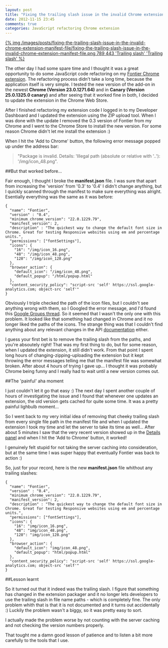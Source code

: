 ```yaml
---
layout: post
title: "Fixing the trailing slash issue in the invalid Chrome extension manifest file"
date: 2012-11-15 23:45
comments: true
categories: JavaScript refactoring Chrome extension
---
```

<a href="/blog/2012/11/15/fixing-the-trailing-slash-issue-in-the-invalid-chrome-extension-manifest-file/">{% img /images/posts/fixing-the-trailing-slash-issue-in-the-invalid-chrome-extension-manifest-file/fixing-the-trailing-slash-issue-in-the-invalid-chrome-extension-manifest-file.png 789 443 'Trailing slash' 'Trailing slash' %}</a>

The other day I had some spare time and I thought it was a great opportunity to do some JavaScript code refactoring on my [Fontier Chrome extension](https://chrome.google.com/webstore/detail/fontier/dkbamaalakfhckcidgiigdinhcncaeae). The refactoring process didn’t take a long time, because the application itself is very simple. I tested the new version of the add-on in the newest **Chrome (Version 23.0.1271.64)** and in **Canary (Version 25.0.1325.0 canary)** and after seeing that it worked fine in both, I decided to update the extension in the Chrome Web Store.

After I finished refactoring my extension code I logged in to my Developer Dashboard and I updated the extension using the ZIP upload tool. When I was done with the update I removed the 0.3 version of Fontier from my Chrome and I went to the Chrome Store to install the new version. For some reason Chrome didn't let me install the extension :)

When I hit the 'Add to Chrome' button, the following error message popped up under the address bar:

>"Package is invalid. Details: 'Illegal path (absolute or relative with '..'): '/img/icon_48.png".

##But that worked before...

Fair enough, I thought I broke the **manifest.json** file. I was sure that apart from increasing the 'version' from '0.3' to '0.4' I didn't change anything, but I quickly scanned through the manifest to make sure everything was alright. Esentially everything was the same as it was before:

	{
	  "name": "Fontier",
	  "version" : "0.4",
	  "minimum_chrome_version": "22.0.1229.79",
	  "manifest_version": 2,
	  "description" : "The quickest way to change the default font size in Chrome. Great for testing Responsive websites using em and percentage units.",
	  "permissions": ["fontSettings"],
	  "icons": {
	    "16": "/img/icon_16.png",
	    "48": "/img/icon_48.png",
	    "128": "/img/icon_128.png"
	  },
	  "browser_action": {
	    "default_icon": "/img/icon_48.png",
	    "default_popup": "/html/popup.html"
	  },
	  "content_security_policy": "script-src 'self' https://ssl.google-analytics.com; object-src 'self'"
	}
	
Obviously I triple checked the path of the icon files, but I couldn't see anything wrong with them, so I Googled the error message, and I'd found this [Google Groups thread](https://groups.google.com/a/chromium.org/forum/?fromgroups=#!topic/chromium-extensions/4BSWseDPjZM). So it seemed that I wasn't the only one with this problem. It looked like that something had changed in Chrome and it no longer liked the paths of the icons. The strange thing was that I couldn't find anything about any relevant changes in the API [documentation](http://developer.chrome.com/extensions/manifest.html#icons) either.

I guess your first bet is to remove the trailing slash from the paths, and you're absoutely right! That was my first thing to do, but for some reason, when I updated the extension, it still didn't work. From that point I spent long hours of changing-zipping-uploading the extension but it kept throwing the error messages telling me that the manifest file was somewhat broken. After about 4 hours of trying I gave up… I thought it was probably Chrome being funny and I really had to wait until a new version comes out.

##The 'painful' aha moment

I just couldn't let it go that easy :) The next day I spent another couple of hours of investigating the issue and I found that whenever one updates an extension, the old version gets cached for quite some time. It was a pretty painful lighbulb moment…

So I went back to my very initial idea of removing that cheeky trailing slash from every single file path in the manifest file and when I updated the extension I took my time and let the server to take its time as well… After about 5 minutes I saw that the very recent version showed up in the [Details panel](https://chrome.google.com/webstore/detail/fontier/dkbamaalakfhckcidgiigdinhcncaeae/details) and when I hit the 'Add to Chrome' button, it worked!

I genuinely felt stupid for not taking the server caching into consideration, but at the same time I was super happy that eventually Fontier was back to action :)

So, just for your record, here is the new **manifest.json** file whithout any trailing slashes:

	{
	  "name": "Fontier",
	  "version" : "0.4",
	  "minimum_chrome_version": "22.0.1229.79",
	  "manifest_version": 2,
	  "description" : "The quickest way to change the default font size in Chrome. Great for testing Responsive websites using em and percentage units.",
	  "permissions": ["fontSettings"],
	  "icons": {
	    "16": "img/icon_16.png",
	    "48": "img/icon_48.png",
	    "128": "img/icon_128.png"
	  },
	  "browser_action": {
	    "default_icon": "img/icon_48.png",
	    "default_popup": "html/popup.html"
	  },
	  "content_security_policy": "script-src 'self' https://ssl.google-analytics.com; object-src 'self'"
	}
	

##Lesson learnt

So it turned out that it indeed was the trailing slash. I figure that something has changed in the extension packager and it no longer lets developers to use the trailing slash in file name paths - which is completely fine. The only problem whith that is that it is not documented and it turns out accidentally :) Luckily the problem wasn't a biggy, so it was pretty easy to sort.

I actually made the problem worse by not counting with the server caching and not checking the version numbers properly.

That tought me a damn good lesson of patience and to listen a bit more carefully to the tools that I use.